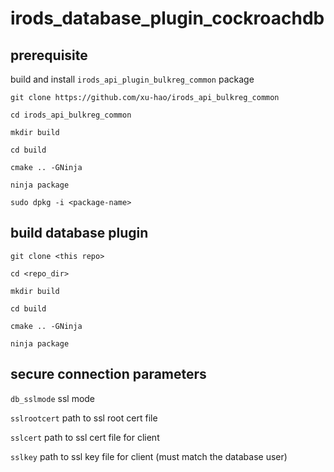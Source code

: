 # irods_database_plugin_cockroachdb

## prerequisite

build and install `irods_api_plugin_bulkreg_common` package

```
git clone https://github.com/xu-hao/irods_api_bulkreg_common
```

```
cd irods_api_bulkreg_common
```

```
mkdir build
```

```
cd build
```

```
cmake .. -GNinja
```

```
ninja package
```

```
sudo dpkg -i <package-name>
```

## build database plugin ##

```
git clone <this repo>
```

```
cd <repo_dir>
```

```
mkdir build
```

```
cd build
```

```
cmake .. -GNinja
```

```
ninja package
```

## secure connection parameters

`db_sslmode` ssl mode 

`sslrootcert` path to ssl root cert file 

`sslcert` path to ssl cert file for client

`sslkey` path to ssl key file for client (must match the database user)
